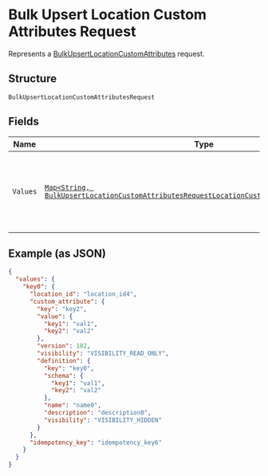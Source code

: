 
# Bulk Upsert Location Custom Attributes Request

Represents a [BulkUpsertLocationCustomAttributes](../../doc/api/location-custom-attributes.md#bulk-upsert-location-custom-attributes) request.

## Structure

`BulkUpsertLocationCustomAttributesRequest`

## Fields

| Name | Type | Tags | Description | Getter |
|  --- | --- | --- | --- | --- |
| `Values` | [`Map<String, BulkUpsertLocationCustomAttributesRequestLocationCustomAttributeUpsertRequest>`](../../doc/models/bulk-upsert-location-custom-attributes-request-location-custom-attribute-upsert-request.md) | Required | A map containing 1 to 25 individual upsert requests. For each request, provide an<br>arbitrary ID that is unique for this `BulkUpsertLocationCustomAttributes` request and the<br>information needed to create or update a custom attribute. | Map<String, BulkUpsertLocationCustomAttributesRequestLocationCustomAttributeUpsertRequest> getValues() |

## Example (as JSON)

```json
{
  "values": {
    "key0": {
      "location_id": "location_id4",
      "custom_attribute": {
        "key": "key2",
        "value": {
          "key1": "val1",
          "key2": "val2"
        },
        "version": 102,
        "visibility": "VISIBILITY_READ_ONLY",
        "definition": {
          "key": "key0",
          "schema": {
            "key1": "val1",
            "key2": "val2"
          },
          "name": "name0",
          "description": "description0",
          "visibility": "VISIBILITY_HIDDEN"
        }
      },
      "idempotency_key": "idempotency_key6"
    }
  }
}
```

